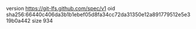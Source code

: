 version https://git-lfs.github.com/spec/v1
oid sha256:66440c406da3b1b1ebef05d8fa34cc72da31350e12a891779512e5e319b0a442
size 934
